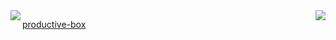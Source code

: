 <img align="left" src="https://github-readme-stats.vercel.app/api?username=Aoi-hosizora&count_private=true&hide_border=true&show_icons=true" />

<img align="right" src="https://github-readme-stats.vercel.app/api/top-langs?username=Aoi-hosizora&count_private=true" />

[productive-box](https://gist.github.com/Aoi-hosizora/fe54eecd168db1ec2e811c2db44a8e2a)
